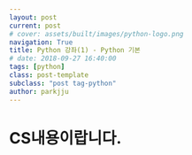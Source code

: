 ```yaml
---
layout: post
current: post
# cover: assets/built/images/python-logo.png
navigation: True
title: Python 강좌(1) - Python 기본
# date: 2018-09-27 16:40:00
tags: [python]
class: post-template
subclass: "post tag-python"
author: parkjju
---
```


# CS내용이랍니다.
